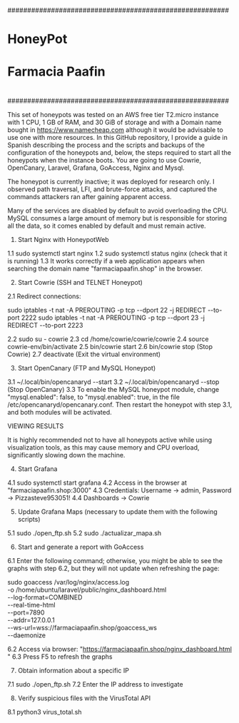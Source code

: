 ########################################################
#                                                      #
#			HoneyPot                                         #
#		     Farmacia Paafin                               #
#                                                      #
########################################################

This set of honeypots was tested on an AWS free tier T2.micro instance with 1 CPU, 1 GB of RAM, and 30 GiB of storage and with a Domain name bought in https://www.namecheap.com although it would be advisable to use one with more resources. In this GitHub repository, I 
provide a guide in Spanish describing the process and the scripts and backups of the configuration of the honeypots and, below, the steps required to start all the honeypots when the instance boots. You are going to use Cowrie, OpenCanary, Laravel, Grafana, GoAccess, Nginx and Mysql.

The honeypot is currently inactive; it was deployed for research only. I observed path traversal, LFI, and brute-force attacks, and captured the commands attackers ran after gaining apparent access.

Many of the services are disabled by default to avoid overloading the CPU. MySQL consumes a large amount of memory but is responsible for storing all the data, so it comes enabled by default and must remain active.

1. Start Nginx with HoneypotWeb

1.1 sudo systemctl start nginx
1.2 sudo systemctl status nginx (check that it is running)
1.3 It works correctly if a web application appears when searching the domain name "farmaciapaafin.shop" in the browser.

2. Start Cowrie (SSH and TELNET Honeypot)

2.1 Redirect connections:

sudo iptables -t nat -A PREROUTING -p tcp --dport 22 -j REDIRECT --to-port 2222
sudo iptables -t nat -A PREROUTING -p tcp --dport 23 -j REDIRECT --to-port 2223

2.2 sudo su - cowrie
2.3 cd /home/cowrie/cowrie/cowrie
2.4 source cowrie-env/bin/activate
2.5 bin/cowrie start
2.6 bin/cowrie stop (Stop Cowrie)
2.7 deactivate (Exit the virtual environment)

3. Start OpenCanary (FTP and MySQL Honeypot)

3.1 ~/.local/bin/opencanaryd --start
3.2 ~/.local/bin/opencanaryd --stop (Stop OpenCanary)
3.3 To enable the MySQL honeypot module, change "mysql.enabled": false, to "mysql.enabled": true, in the file /etc/opencanaryd/opencanary.conf. Then restart the honeypot with step 3.1, and both modules will be activated.

VIEWING RESULTS

It is highly recommended not to have all honeypots active while using visualization tools, as this may cause memory and CPU overload, significantly slowing down the machine.

4. Start Grafana

4.1 sudo systemctl start grafana
4.2 Access in the browser at "farmaciapaafin.shop:3000"
4.3 Credentials: Username → admin, Password → Pizzasteve953051!
4.4 Dashboards → Cowrie

5. Update Grafana Maps (necessary to update them with the following scripts)

5.1 sudo ./open_ftp.sh
5.2 sudo ./actualizar_mapa.sh

6. Start and generate a report with GoAccess

6.1 Enter the following command; otherwise, you might be able to see the graphs with step 6.2, but they will not update when refreshing the page:

sudo goaccess /var/log/nginx/access.log \
  -o /home/ubuntu/laravel/public/nginx_dashboard.html \
  --log-format=COMBINED \
  --real-time-html \
  --port=7890 \
  --addr=127.0.0.1 \
  --ws-url=wss://farmaciapaafin.shop/goaccess_ws \
  --daemonize


6.2 Access via browser: "https://farmaciapaafin.shop/nginx_dashboard.html
"
6.3 Press F5 to refresh the graphs

7. Obtain information about a specific IP

7.1 sudo ./open_ftp.sh
7.2 Enter the IP address to investigate

8. Verify suspicious files with the VirusTotal API

8.1 python3 virus_total.sh
